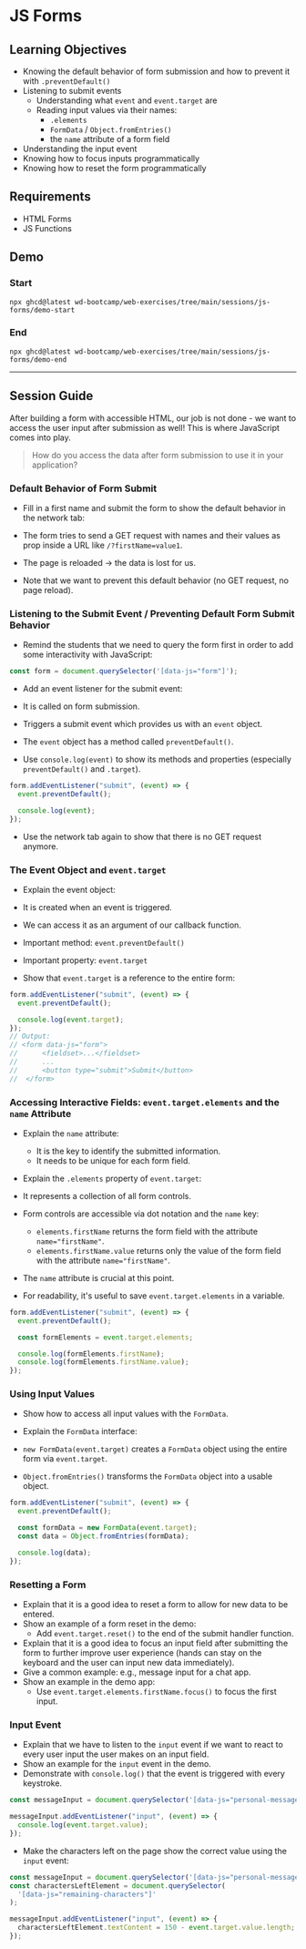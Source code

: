 # JS Forms

## Learning Objectives

- Knowing the default behavior of form submission and how to prevent it with `.preventDefault()`
- Listening to submit events
  - Understanding what `event` and `event.target` are
  - Reading input values via their names:
    - `.elements`
    - `FormData` / `Object.fromEntries()`
    - the `name` attribute of a form field
- Understanding the input event
- Knowing how to focus inputs programmatically
- Knowing how to reset the form programmatically

## Requirements

- HTML Forms
- JS Functions

## Demo

### Start

```
npx ghcd@latest wd-bootcamp/web-exercises/tree/main/sessions/js-forms/demo-start
```

### End

```
npx ghcd@latest wd-bootcamp/web-exercises/tree/main/sessions/js-forms/demo-end
```

---

## Session Guide

After building a form with accessible HTML, our job is not done - we want to access the user input
after submission as well! This is where JavaScript comes into play.

> How do you access the data after form submission to use it in your application?

### Default Behavior of Form Submit

- Fill in a first name and submit the form to show the default behavior in the network tab:

- The form tries to send a GET request with names and their values as prop inside a URL like
  `/?firstName=value1`.
- The page is reloaded → the data is lost for us.

- Note that we want to prevent this default behavior (no GET request, no page reload).

### Listening to the Submit Event / Preventing Default Form Submit Behavior

- Remind the students that we need to query the form first in order to add some interactivity with JavaScript:

```js
const form = document.querySelector('[data-js="form"]');
```

- Add an event listener for the submit event:

- It is called on form submission.
- Triggers a submit event which provides us with an `event` object.
- The `event` object has a method called `preventDefault()`.

- Use `console.log(event)` to show its methods and properties (especially `preventDefault()` and `.target`).

```js
form.addEventListener("submit", (event) => {
  event.preventDefault();

  console.log(event);
});
```

- Use the network tab again to show that there is no GET request anymore.

### The Event Object and `event.target`

- Explain the event object:

- It is created when an event is triggered.
- We can access it as an argument of our callback function.
- Important method: `event.preventDefault()`
- Important property: `event.target`

- Show that `event.target` is a reference to the entire form:

```js
form.addEventListener("submit", (event) => {
  event.preventDefault();

  console.log(event.target);
});
// Output:
// <form data-js="form">
//		<fieldset>...</fieldset>
//		...
//		<button type="submit">Submit</button>
//	</form>
```

### Accessing Interactive Fields: `event.target.elements` and the `name` Attribute

- Explain the `name` attribute:

  - It is the key to identify the submitted information.
  - It needs to be unique for each form field.

- Explain the `.elements` property of `event.target`:

- It represents a collection of all form controls.
- Form controls are accessible via dot notation and the `name` key:
  - `elements.firstName` returns the form field with the attribute `name="firstName"`.
  - `elements.firstName.value` returns only the value of the form field with the attribute
    `name="firstName"`.
- The `name` attribute is crucial at this point.
- For readability, it's useful to save `event.target.elements` in a variable.

```js
form.addEventListener("submit", (event) => {
  event.preventDefault();

  const formElements = event.target.elements;

  console.log(formElements.firstName);
  console.log(formElements.firstName.value);
});
```

### Using Input Values

- Show how to access all input values with the `FormData`.

- Explain the `FormData` interface:

- `new FormData(event.target)` creates a `FormData` object using the entire form via `event.target`.
- `Object.fromEntries()` transforms the `FormData` object into a usable object.

```js
form.addEventListener("submit", (event) => {
  event.preventDefault();

  const formData = new FormData(event.target);
  const data = Object.fromEntries(formData);

  console.log(data);
});
```

### Resetting a Form

- Explain that it is a good idea to reset a form to allow for new data to be entered.
- Show an example of a form reset in the demo:
  - Add `event.target.reset()` to the end of the submit handler function.
- Explain that it is a good idea to focus an input field after submitting the form to further improve user experience (hands can stay on the keyboard and the user can input new data immediately).
- Give a common example: e.g., message input for a chat app.
- Show an example in the demo app:
  - Use `event.target.elements.firstName.focus()` to focus the first input.

### Input Event

- Explain that we have to listen to the `input` event if we want to react to every user input the user makes on an input field.
- Show an example for the `input` event in the demo.
- Demonstrate with `console.log()` that the event is triggered with every keystroke.

```js
const messageInput = document.querySelector('[data-js="personal-message"]');

messageInput.addEventListener("input", (event) => {
  console.log(event.target.value);
});
```

- Make the characters left on the page show the correct value using the `input` event:

```js
const messageInput = document.querySelector('[data-js="personal-message"]');
const charactersLeftElement = document.querySelector(
  '[data-js="remaining-characters"]'
);

messageInput.addEventListener("input", (event) => {
  charactersLeftElement.textContent = 150 - event.target.value.length;
});
```
